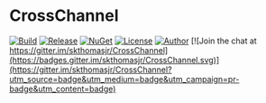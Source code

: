 # CrossChannel

[![Build](https://ci.appveyor.com/api/projects/status/1ghtgwove78i73h0?svg=true)](https://ci.appveyor.com/project/skthomasjr/crosschannel)
[![Release](https://img.shields.io/github/release/skthomasjr/CrossChannel.svg?maxAge=2592000)](https://github.com/skthomasjr/CrossChannel/releases)
[![NuGet](https://img.shields.io/nuget/v/CrossChannel.svg)](https://www.nuget.org/packages/CrossChannel)
[![License](https://img.shields.io/github/license/skthomasjr/CrossChannel.svg?maxAge=2592000)](LICENSE.md)
[![Author](https://img.shields.io/badge/author-Scott%20K.%20Thomas%2C%20Jr.-blue.svg?maxAge=2592000)](https://www.linkedin.com/in/skthomasjr)
[![Join the chat at https://gitter.im/skthomasjr/CrossChannel](https://badges.gitter.im/skthomasjr/CrossChannel.svg)](https://gitter.im/skthomasjr/CrossChannel?utm_source=badge&utm_medium=badge&utm_campaign=pr-badge&utm_content=badge)
